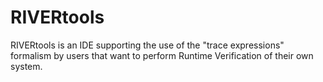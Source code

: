 # RIVERtools

RIVERtools is an IDE supporting the use of the "trace expressions" formalism by users that want to perform Runtime Verification of their own system.

